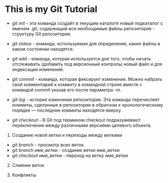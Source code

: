 # This is my Git Tutorial
* *git init* - эта команда создаёт в текущем каталоге новый подкаталог с именем .git, содержащий все необходимые файлы репозитория - структуру Git репозитория.

* *git status* - команда, используемая для определения, какие файлы в каком состоянии находятся. 

* *git add* - команда, которая используется для того, чтобы начать отслеживать (добавить под версионный контроль) новый файл и для индексации изменений.

* *git commit* - команда, которая фиксирует изменения. Можно набрать свой комментарий к коммиту в командной строке вместе с командой commit указав его после параметра -m.

* *git log* - история изменения репозитория. Эта команда перечисляет коммиты, сделанные в репозитории в обратном к хронологическому порядке — последние коммиты находятся вверху.

* *git checkout* -  В Git под термином checkout подразумевают переключение между различными версиями целевого объекта.


1. Создание новой ветки и переходы между ветками
* *git branch* - просмотр всех веток.
* *git branch имя_ветки* - создание ветки имя_ветки
* *git checkout имя_ветки* - переход на ветку имя_ветки
2. Слияние веток

3. Конфликты